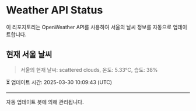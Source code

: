 
# Weather API Status

이 리포지토리는 OpenWeather API를 사용하여 서울의 날씨 정보를 자동으로 업데이트합니다.

## 현재 서울 날씨
> 서울의 현재 날씨: scattered clouds, 온도: 5.33°C, 습도: 38%

⏳ 업데이트 시간: 2025-03-30 10:09:43 (UTC)

---
자동 업데이트 봇에 의해 관리됩니다.
